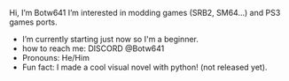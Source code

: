 Hi, I’m Botw641
I’m interested in modding games (SRB2, SM64...)
  and PS3 games ports.
- I’m currently starting just now
  so I'm a beginner.
- how to reach me: DISCORD @Botw641
- Pronouns: He/Him
- Fun fact: I made a cool visual
  novel with python! (not released yet).
<!---
Botw641/Botw641 is a ✨ special ✨ repository because its `README.md` (this file) appears on your GitHub profile.
You can click the Preview link to take a look at your changes.
--->

